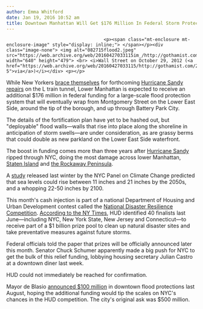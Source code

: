 ```yaml
---
author: Emma Whitford
date: Jan 19, 2016 10:52 am
title: Downtown Manhattan Will Get $176 Million In Federal Storm Protection Funds
---
```


	
										<p><span class="mt-enclosure mt-enclosure-image" style="display: inline;"> </span></p><div class="image-none"> <img alt="082715flood2.jpeg" src="https://web.archive.org/web/20160427033115im_/http://gothamist.com/attachments/nyc_ewhitford/082715flood2.jpeg" width="640" height="479"> <br> <i>Wall Street on October 29, 2012 (<a href="https://web.archive.org/web/20160427033115/http://gothamist.com/2013/10/29/photos_remembering_hurricane_sandys.php#photo-5">via</a>)</i></div> <p></p>

<p>While New Yorkers <a href="https://web.archive.org/web/20160427033115/http://gothamist.com/2016/01/14/l_no.php">brace themselves</a> for forthcoming <a href="https://web.archive.org/web/20160427033115/http://gothamist.com/2016/01/13/l_train_tunnel_closure_years.php">Hurricane Sandy repairs</a> on the L train tunnel, Lower Manhattan is expected to receive an additional $176 million in federal funding for a large-scale flood protection system that will eventually wrap from Montgomery Street on the Lower East Side, around the tip of the borough, and up through Battery Park City.</p>

<p>The details of the fortification plan have yet to be hashed out, but &quot;deployable&quot; flood walls&#x2014;walls that rise into place along the shoreline in anticipation of storm swells&#x2014;are under consideration, as are grassy berms that could double as new parkland on the Lower East Side waterfront. </p>

<p>The boost in funding comes more than three years after <a href="https://web.archive.org/web/20160427033115/http://gothamist.com/2013/10/29/photos_remembering_hurricane_sandys.php#photo-1">Hurricane Sandy</a> ripped through NYC, doing the most damage across lower Manhattan, <a href="https://web.archive.org/web/20160427033115/http://gothamist.com/2012/11/02/dispatch_from_staten_island.php#photo-1">Staten Island</a> and <a href="https://web.archive.org/web/20160427033115/http://gothamist.com/2012/11/08/photos_hurricane_sandys_wrath_on_th.php#photo-1">the Rockaway Peninsula</a>. </p>

<p>A <a href="https://web.archive.org/web/20160427033115/http://gothamist.com/2015/02/17/climate_change_nyc.php">study</a> released last winter by the NYC Panel on Climate Change predicted that sea levels could rise between 11 inches and 21 inches by the 2050s, and a whopping 22-50 inches by 2100. </p>

<p>This month&apos;s cash injection is part of a national Department of Housing and Urban Development contest called the <a href="https://web.archive.org/web/20160427033115/https://www.hudexchange.info/programs/cdbg-dr/resilient-recovery/">National Disaster Resilience Competition</a>. <a href="https://web.archive.org/web/20160427033115/http://www.nytimes.com/2016/01/19/nyregion/new-york-city-to-get-176-million-from-us-for-storm-protections.html?rref=collection%2Fsectioncollection%2Fnyregion&amp;_r=0">According to the NY Times</a>, HUD identified 40 finalists last June&#x2014;including NYC, New York State, New Jersey and Connecticut&#x2014;to receive part of a $1 billion prize pool to clean up natural disaster sites and take preventative measures against future storms. </p>

<p>Federal officials told the paper that prizes will be officially announced later this month. Senator Chuck Schumer apparently made a big push for NYC to get the bulk of this relief funding, lobbying housing secretary Julian Castro at a downtown diner last week. </p>

<p>HUD could not immediately be reached for confirmation. </p>

<p>Mayor de Blasio <a href="https://web.archive.org/web/20160427033115/http://gothamist.com/2015/08/28/nyc_flood_protection.php">announced $100 million</a> in downtown flood protections last August, hoping the additional funding would tip the scales on NYC&apos;s chances in the HUD competition. The city&apos;s original ask was $500 million. </p>					
										
									
				